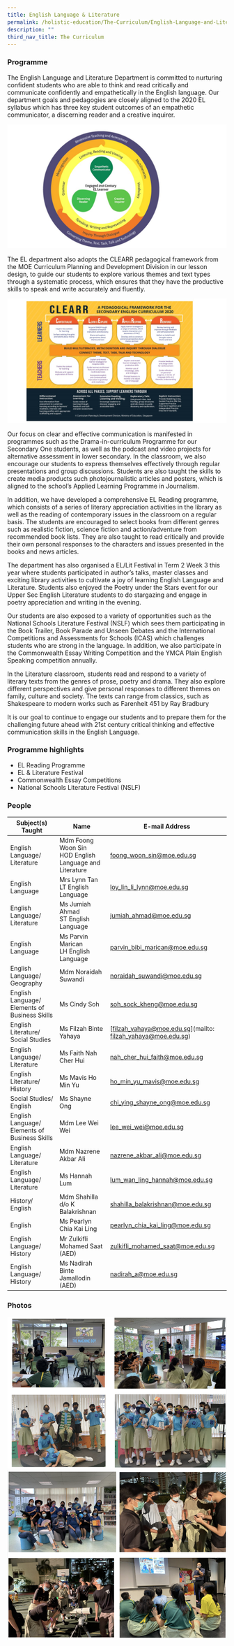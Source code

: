 ```yaml
---
title: English Language & Literature
permalink: /holistic-education/The-Curriculum/English-Language-and-Literature/
description: ""
third_nav_title: The Curriculum
---
```

### Programme

The English Language and Literature Department is committed to nurturing confident students who are able to think and read critically and communicate confidently and empathetically in the English language. Our department goals and pedagogies are closely aligned to the 2020 EL syllabus which has three key student outcomes of an empathetic communicator, a discerning reader and a creative inquirer.  

![](/images/EL%202020%20foci.jpeg)

The EL department also adopts the CLEARR pedagogical framework from the MOE Curriculum Planning and Development Division in our lesson design, to guide our students to explore various themes and text types through a systematic process, which ensures that they have the productive skills to speak and write accurately and fluently.  

![](/images/EL%20Clear%20framework.jpeg)

Our focus on clear and effective communication is manifested in programmes such as the Drama-in-curriculum Programme for our Secondary One students, as well as the podcast and video projects for alternative assessment in lower secondary. In the classroom, we also encourage our students to express themselves effectively through regular presentations and group discussions. Students are also taught the skills to create media products such photojournalistic articles and posters, which is aligned to the school’s Applied Learning Programme in Journalism.  

In addition, we have developed a comprehensive EL Reading programme, which consists of a series of literary appreciation activities in the library as well as the reading of contemporary issues in the classroom on a regular basis. The students are encouraged to select books from different genres such as realistic fiction, science fiction and action/adventure from recommended book lists. They are also taught to read critically and provide their own personal responses to the characters and issues presented in the books and news articles.&nbsp;

The department has also organised a EL/Lit Festival in Term 2 Week 3 this year where students participated in author’s talks, master classes and exciting library activities to cultivate a joy of learning English Language and Literature. Students also enjoyed the Poetry under the Stars event for our Upper Sec English Literature students to do stargazing and engage in poetry appreciation and writing in the evening.

Our students are also exposed to a variety of opportunities such as the National Schools Literature Festival (NSLF) which sees them participating in the Book Trailer, Book Parade and Unseen Debates and the International Competitions and Assessments for Schools (ICAS) which challenges students who are strong in the language. In addition, we also participate in the Commonwealth Essay Writing Competition and the YMCA Plain English Speaking competition annually.  

In the Literature classroom, students read and respond to a variety of literary texts from the genres of prose, poetry and drama. They also explore different perspectives and give personal responses to different themes on family, culture and society. The texts can range from classics, such as Shakespeare to modern works such as Farenheit 451 by Ray Bradbury

It is our goal to continue to engage our students and to prepare them for the challenging future ahead with 21st century critical thinking and effective communication skills in the English Language.

### Programme highlights

* EL Reading Programme 
* EL &amp; Literature Festival 
* Commonwealth Essay Competitions
* National Schools Literature Festival (NSLF)

### People

| Subject(s) Taught | Name | E-mail Address |
| -------- | -------- | -------- |
| English Language/ Literature  | Mdm Foong Woon Sin <br> HOD English Language and Literature | [foong_woon_sin@moe.edu.sg](mailto:foong_woon_sin@moe.edu.sg) |
| English Language | Mrs Lynn Tan <br> LT English Language | [loy_lin_li_lynn@moe.edu.sg](mailto:loy_lin_li_lynn@moe.edu.sg) |
| English Language/ Literature  | Ms Jumiah Ahmad <br> ST English Language | [jumiah_ahmad@moe.edu.sg](mailto:jumiah_ahmad@moe.edu.sg) |
| English Language | Ms Parvin Marican <br> LH English Language | [parvin_bibi_marican@moe.edu.sg](mailto:parvin_bibi_marican@moe.edu.sg) |
| English Language/ Geography | Mdm Noraidah Suwandi | [noraidah_suwandi@moe.edu.sg](mailto:noraidah_suwandi@moe.edu.sg)|
| English Language/ Elements of Business Skills | Ms Cindy Soh | [soh_sock_kheng@moe.edu.sg](mailto:soh_sock_kheng@moe.edu.sg)|
| English Literature/ Social Studies | Ms Filzah Binte Yahaya| [filzah_yahaya@moe.edu.sg](mailto: filzah_yahaya@moe.edu.sg)|
| English Language/ Literature | Ms Faith Nah Cher Hui | [nah_cher_hui_faith@moe.edu.sg](mailto:nah_cher_hui_faith@moe.edu.sg) |
| English Literature/ History | Ms Mavis Ho Min Yu| [ho_min_yu_mavis@moe.edu.sg](mailto:ho_min_yu_mavis@moe.edu.sg) |
| Social Studies/ English | Ms Shayne Ong | [chi_ying_shayne_ong@moe.edu.sg](mailto:chi_ying_shayne_ong@moe.edu.sg) |
| English Language/ Elements of Business Skills | Mdm Lee Wei Wei| [lee_wei_wei@moe.edu.sg](mailto:lee_wei_wei@moe.edu.sg)|
| English Language/ Literature | Mdm Nazrene Akbar Ali | [nazrene_akbar_ali@moe.edu.sg](mailto:nazrene_akbar_ali@moe.edu.sg) |
| English Language/ Literature | Ms Hannah Lum | [lum_wan_ling_hannah@moe.edu.sg](mailto:lum_wan_ling_hannah@moe.edu.sg) |
| History/ English | Mdm Shahilla d/o K Balakrishnan| [shahilla_balakrishnan@moe.edu.sg](mailto:shahilla_balakrishnan@moe.edu.sg) |
| English | Ms Pearlyn Chia Kai Ling| [pearlyn_chia_kai_ling@moe.edu.sg](mailto:pearlyn_chia_kai_ling@moe.edu.sg) |
| English Language/ History | Mr Zulkifli Mohamed Saat (AED) | [zulkifli_mohamed_saat@moe.edu.sg](mailto:zulkifli_mohamed_saat@moe.edu.sg) |
| English Language/ History | Ms Nadirah Binte Jamallodin (AED) | [nadirah_a@moe.edu.sg](mailto:nadirah_a@moe.edu.sg) |

### Photos

![](/images/english.png)
![](/images/english2.png)
